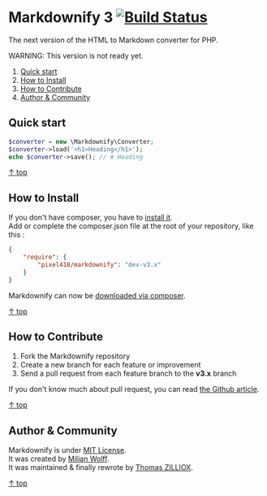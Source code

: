 Markdownify 3 [![Build Status](https://travis-ci.org/Pixel418/Markdownify.png?branch=v3.x)](https://travis-ci.org/Pixel418/Markdownify)
===================

The next version of the HTML to Markdown converter for PHP.

WARNING: This version is not ready yet.

1. [Quick start](#quick-start)
2. [How to Install](#how-to-install)
3. [How to Contribute](#how-to-contribute)
4. [Author & Community](#author--community)

Quick start
--------

```php
$converter = new \Markdownify\Converter;
$converter->load('<h1>Heading</h1>');
echo $converter->save(); // # Heading
```

[&uarr; top](#readme)



How to Install
--------

If you don't have composer, you have to [install it](http://getcomposer.org/doc/01-basic-usage.md#installation).<br>
Add or complete the composer.json file at the root of your repository, like this :

```json
{
    "require": {
        "pixel418/markdownify": "dev-v3.x"
    }
}
```

Markdownify can now be [downloaded via composer](http://getcomposer.org/doc/01-basic-usage.md#installing-dependencies).

[&uarr; top](#readme)



How to Contribute
--------

1. Fork the Markdownify repository
2. Create a new branch for each feature or improvement
3. Send a pull request from each feature branch to the **v3.x** branch

If you don't know much about pull request, you can read [the Github article](https://help.github.com/articles/using-pull-requests).

[&uarr; top](#readme)



Author & Community
--------

Markdownify is under [MIT License](http://opensource.org/licenses/MIT).<br>
It was created by [Milian Wolff](http://milianw.de).<br>
It was maintained & finally rewrote by [Thomas ZILLIOX](http://tzi.fr).

[&uarr; top](#readme)
